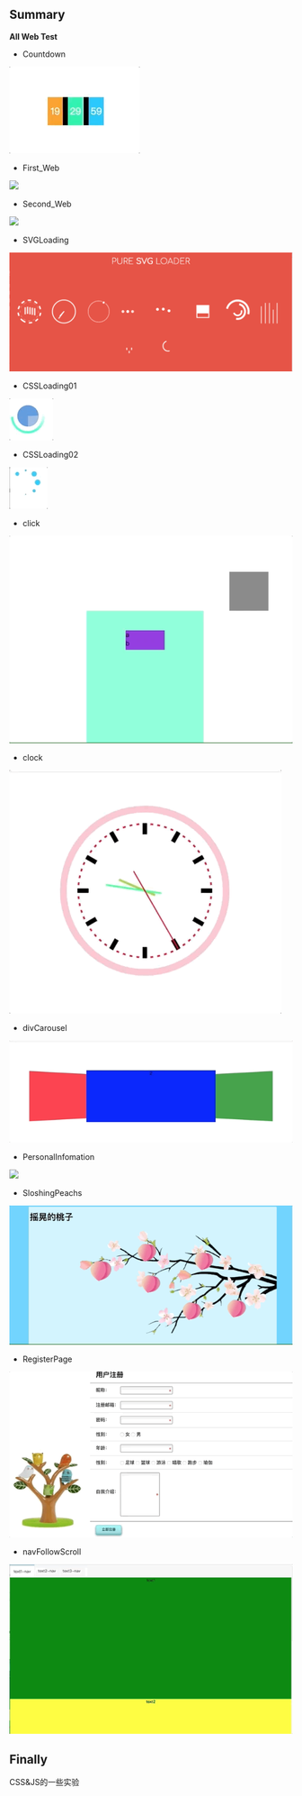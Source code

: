 ## Summary
**All Web Test**

* Countdown

![](IllustrateImg/Countdown.gif)

* First_Web

![](IllustrateImg/first.gif)

* Second_Web

![](IllustrateImg/second.gif)

* SVGLoading

![](IllustrateImg/SVGLoading.gif)

* CSSLoading01

![](IllustrateImg/CSSLoading01.gif)

* CSSLoading02

![](IllustrateImg/CSSLoading02.gif)

* click

![](IllustrateImg/click&ripple.gif)

* clock

![](IllustrateImg/clock.gif)

* divCarousel

![](IllustrateImg/divCauousel.gif)

* PersonalInfomation

![](IllustrateImg/PersonalInfomation.gif)

* SloshingPeachs

![](IllustrateImg/SloshingPeachs.gif)

* RegisterPage

![](IllustrateImg/Register.gif)

* navFollowScroll

![](IllustrateImg/navScroll.gif)


Finally
-----
CSS&JS的一些实验